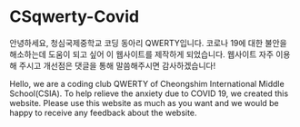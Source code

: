 # CSqwerty-Covid
안녕하세요, 청심국제중학교 코딩 동아리 QWERTY입니다. 코로나 19에 대한 불안을 해소하는데 도움이 되고 싶어 이 웹사이트를 제작하게 되었습니다. 웹사이트 자주 이용해 주시고 개선점은 댓글을 통해 말씀해주시면 감사하겠습니다!

Hello, we are a coding club QWERTY of Cheongshim International Middle School(CSIA). To help relieve the anxiety due to COVID 19, we created this website. Please use this website as much as you want and we would be happy to receive any feedback about the website.
